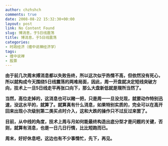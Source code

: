 ```yaml
---
author: chzhshch
comments: true
date: 2008-08-22 15:32:30+00:00
layout: post
link: No Content Found
slug: 博消息，于5日线震荡
title: 博消息，于5日线震荡
categories:
- 时政经济（缠中说禅经济学）
tags:
- 缠中说禅
- 股票
---
```


			

**由于前几次周末搏消息都以失败告终，所以这次似乎热情不高，但依然没有死心，所以就构成今天围绕5日线震荡的两难局面，因此，周一开盘就决定短线突破方向，技术上一旦5日线走平再张口向下，那么大盘新低就是理所当然了。**

**当然，高位走掉的，这消息也可以赌一把，只是周一一旦没兑现，就要动作特别迅速，没这水平的，就算了。就算真有什么消息，如果特别实质的，完全可以在高开回来出现小次级别第二类买点时介入，这和大跌的操作只不过反过来罢了。**

**目前，从中线的角度，技术上周与月如何能最终构造出底分型才是问题的关键，否则，就算有消息，也是一日几日行情，比比短跑而已。**

**周末，好好休息吧，这边也有不少事情忙，先下，再见。**
